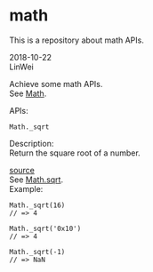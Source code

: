 # math
This is a repository about math APIs.
        
2018-10-22   
LinWei     
           
Achieve some math APIs.    
See [Math](https://developer.mozilla.org/en-US/docs/Web/JavaScript/Reference/Global_Objects/Math).     
      
APIs:    
```
Math._sqrt
```     
Description:    
Return the square root of a number.     
        
[source](https://github.com/asilinwei/math/blob/master/src/sqrt.js)   
See [Math.sqrt](https://developer.mozilla.org/en-US/docs/Web/JavaScript/Reference/Global_Objects/Math/sqrt).   
Example:   
```
Math._sqrt(16)
// => 4

Math._sqrt('0x10')
// => 4

Math._sqrt(-1)
// => NaN
```                       